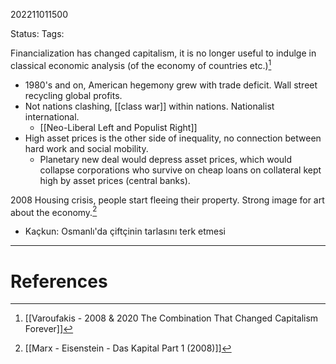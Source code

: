 202211011500

Status: 
Tags: 

Financialization has changed capitalism, it is no longer useful to indulge in classical economic analysis (of the economy of countries etc.)[^1]
- 1980's and on, American hegemony grew with trade deficit. Wall street recycling global profits.
- Not nations clashing, [[class war]] within nations. Nationalist international.
	- [[Neo-Liberal Left and Populist Right]]
- High asset prices is the other side of inequality, no connection between hard work and social mobility.
	- Planetary new deal would depress asset prices, which would collapse corporations who survive on cheap loans on collateral kept high by asset prices (central banks).

2008 Housing crisis, people start fleeing their property. Strong image for art about the economy.[^2]
- Kaçkun: Osmanlı'da çiftçinin tarlasını terk etmesi

---
# References

[^1]: [[Varoufakis - 2008 & 2020 The Combination That Changed Capitalism Forever]]
[^2]: [[Marx - Eisenstein - Das Kapital Part 1 (2008)]]